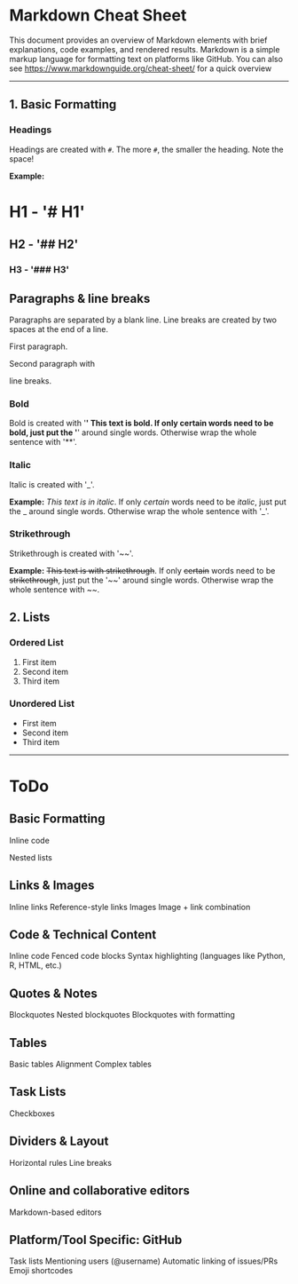 # Markdown Cheat Sheet

This document provides an overview of Markdown elements with brief explanations, code examples, and rendered results.
Markdown is a simple markup language for formatting text on platforms like GitHub.
You can also see https://www.markdownguide.org/cheat-sheet/ for a quick overview

---

## 1. Basic Formatting

### Headings
Headings are created with `#`. The more `#`, the smaller the heading. Note the space!

**Example:**
# H1 - '# H1'
## H2 - '## H2'
### H3 - '### H3'

## Paragraphs & line breaks
Paragraphs are separated by a blank line.
Line breaks are created by two spaces at the end of a line.

First paragraph.

Second paragraph with


line breaks.

### Bold
Bold is created with '**'
**This text is bold**. If only **certain** words need to be **bold**, just put the '**' around single words. Otherwise wrap the whole sentence with '**'.

### Italic
Italic is created with '_'. 

**Example:**
_This text is in italic_. If only _certain_ words need to be _italic_, just put the _ around single words. Otherwise wrap the whole sentence with '_'.

### Strikethrough
Strikethrough is created with '~~'.

**Example:**
~~This text is with strikethrough~~. If only ~~certain~~ words need to be ~~strikethrough~~, just put the '~~' around single words. Otherwise wrap the whole sentence with ~~.

## 2. Lists
### Ordered List

1. First item
2. Second item
3. Third item

### Unordered List

- First item
- Second item
- Third item

--- 
# ToDo

## Basic Formatting



Inline code


Nested lists

## Links & Images
Inline links
Reference-style links
Images
Image + link combination

## Code & Technical Content
Inline code
Fenced code blocks
Syntax highlighting (languages like Python, R, HTML, etc.)

## Quotes & Notes
Blockquotes
Nested blockquotes
Blockquotes with formatting

## Tables
Basic tables
Alignment
Complex tables

## Task Lists
Checkboxes

## Dividers & Layout
Horizontal rules
Line breaks

## Online and collaborative editors
Markdown-based editors

## Platform/Tool Specific: GitHub
Task lists
Mentioning users (@username)
Automatic linking of issues/PRs
Emoji shortcodes
